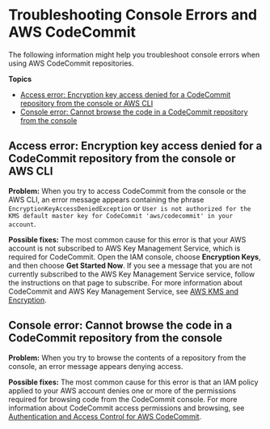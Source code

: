 # Troubleshooting Console Errors and AWS CodeCommit<a name="troubleshooting-cs"></a>

The following information might help you troubleshoot console errors when using AWS CodeCommit repositories\.

**Topics**
+ [Access error: Encryption key access denied for a CodeCommit repository from the console or AWS CLI](#troubleshooting-ae3)
+ [Console error: Cannot browse the code in a CodeCommit repository from the console](#troubleshooting-cs1)

## Access error: Encryption key access denied for a CodeCommit repository from the console or AWS CLI<a name="troubleshooting-ae3"></a>

**Problem:** When you try to access CodeCommit from the console or the AWS CLI, an error message appears containing the phrase `EncryptionKeyAccessDeniedException` or `User is not authorized for the KMS default master key for CodeCommit 'aws/codecommit' in your account`\.

**Possible fixes:** The most common cause for this error is that your AWS account is not subscribed to AWS Key Management Service, which is required for CodeCommit\. Open the IAM console, choose **Encryption Keys**, and then choose **Get Started Now**\. If you see a message that you are not currently subscribed to the AWS Key Management Service service, follow the instructions on that page to subscribe\. For more information about CodeCommit and AWS Key Management Service, see [AWS KMS and Encryption](encryption.md)\. 

## Console error: Cannot browse the code in a CodeCommit repository from the console<a name="troubleshooting-cs1"></a>

**Problem:** When you try to browse the contents of a repository from the console, an error message appears denying access\.

**Possible fixes:** The most common cause for this error is that an IAM policy applied to your AWS account denies one or more of the permissions required for browsing code from the CodeCommit console\. For more information about CodeCommit access permissions and browsing, see [Authentication and Access Control for AWS CodeCommit](auth-and-access-control.md)\. 